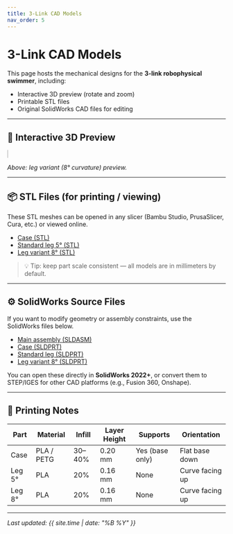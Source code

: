 ```yaml
---
title: 3-Link CAD Models
nav_order: 5
---
```


# 3-Link CAD Models

This page hosts the mechanical designs for the **3-link robophysical swimmer**, including:
- Interactive 3D preview (rotate and zoom)
- Printable STL files
- Original SolidWorks CAD files for editing

---

## 🧩 Interactive 3D Preview

<script type="module" src="https://unpkg.com/@google/model-viewer/dist/model-viewer.min.js"></script>

<model-viewer src="files/sta_leg_8.STL"
              camera-controls
              auto-rotate
              style="width:100%; max-width:600px; height:400px; background-color:#f8f8f8; border:1px solid #ccc; border-radius:8px; margin-top:16px;">
</model-viewer>

_Above: leg variant (8° curvature) preview._

---

## 📦 STL Files (for printing / viewing)

These STL meshes can be opened in any slicer (Bambu Studio, PrusaSlicer, Cura, etc.) or viewed online.

- [Case (STL)](files/case.STL)  
- [Standard leg 5° (STL)](files/sta_leg_5.STL)  
- [Leg variant 8° (STL)](files/sta_leg_8.STL)

> 💡 Tip: keep part scale consistent — all models are in millimeters by default.

---

## ⚙️ SolidWorks Source Files

If you want to modify geometry or assembly constraints, use the SolidWorks files below.

- [Main assembly (SLDASM)](files/Assem1.SLDASM)  
- [Case (SLDPRT)](files/case.SLDPRT)  
- [Standard leg (SLDPRT)](files/sta_leg.SLDPRT)  
- [Leg variant 8° (SLDPRT)](files/sta_leg_8.SLDPRT)

You can open these directly in **SolidWorks 2022+**, or convert them to STEP/IGES for other CAD platforms (e.g., Fusion 360, Onshape).

---

## 🧱 Printing Notes

| Part | Material | Infill | Layer Height | Supports | Orientation |
|------|-----------|---------|---------------|-----------|--------------|
| Case | PLA / PETG | 30–40% | 0.20 mm | Yes (base only) | Flat base down |
| Leg 5° | PLA | 20% | 0.16 mm | None | Curve facing up |
| Leg 8° | PLA | 20% | 0.16 mm | None | Curve facing up |



---

_Last updated: {{ site.time | date: "%B %Y" }}_
